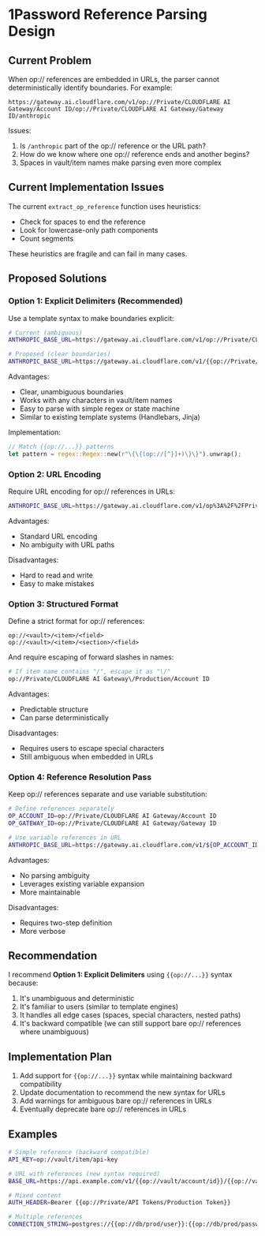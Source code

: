 # 1Password Reference Parsing Design

## Current Problem

When op:// references are embedded in URLs, the parser cannot deterministically identify boundaries. For example:

```
https://gateway.ai.cloudflare.com/v1/op://Private/CLOUDFLARE AI Gateway/Account ID/op://Private/CLOUDFLARE AI Gateway/Gateway ID/anthropic
```

Issues:
1. Is `/anthropic` part of the op:// reference or the URL path?
2. How do we know where one op:// reference ends and another begins?
3. Spaces in vault/item names make parsing even more complex

## Current Implementation Issues

The current `extract_op_reference` function uses heuristics:
- Check for spaces to end the reference
- Look for lowercase-only path components
- Count segments

These heuristics are fragile and can fail in many cases.

## Proposed Solutions

### Option 1: Explicit Delimiters (Recommended)

Use a template syntax to make boundaries explicit:

```bash
# Current (ambiguous)
ANTHROPIC_BASE_URL=https://gateway.ai.cloudflare.com/v1/op://Private/CLOUDFLARE AI Gateway/Account ID/op://Private/CLOUDFLARE AI Gateway/Gateway ID/anthropic

# Proposed (clear boundaries)
ANTHROPIC_BASE_URL=https://gateway.ai.cloudflare.com/v1/{{op://Private/CLOUDFLARE AI Gateway/Account ID}}/{{op://Private/CLOUDFLARE AI Gateway/Gateway ID}}/anthropic
```

Advantages:
- Clear, unambiguous boundaries
- Works with any characters in vault/item names
- Easy to parse with simple regex or state machine
- Similar to existing template systems (Handlebars, Jinja)

Implementation:
```rust
// Match {{op://...}} patterns
let pattern = regex::Regex::new(r"\{\{(op://[^}]+)\}\}").unwrap();
```

### Option 2: URL Encoding

Require URL encoding for op:// references in URLs:

```bash
ANTHROPIC_BASE_URL=https://gateway.ai.cloudflare.com/v1/op%3A%2F%2FPrivate%2FCLOUDFLARE%20AI%20Gateway%2FAccount%20ID/op%3A%2F%2FPrivate%2FCLOUDFLARE%20AI%20Gateway%2FGateway%20ID/anthropic
```

Advantages:
- Standard URL encoding
- No ambiguity with URL paths

Disadvantages:
- Hard to read and write
- Easy to make mistakes

### Option 3: Structured Format

Define a strict format for op:// references:

```
op://<vault>/<item>/<field>
op://<vault>/<item>/<section>/<field>
```

And require escaping of forward slashes in names:

```bash
# If item name contains "/", escape it as "\/"
op://Private/CLOUDFLARE AI Gateway\/Production/Account ID
```

Advantages:
- Predictable structure
- Can parse deterministically

Disadvantages:
- Requires users to escape special characters
- Still ambiguous when embedded in URLs

### Option 4: Reference Resolution Pass

Keep op:// references separate and use variable substitution:

```bash
# Define references separately
OP_ACCOUNT_ID=op://Private/CLOUDFLARE AI Gateway/Account ID
OP_GATEWAY_ID=op://Private/CLOUDFLARE AI Gateway/Gateway ID

# Use variable references in URL
ANTHROPIC_BASE_URL=https://gateway.ai.cloudflare.com/v1/${OP_ACCOUNT_ID}/${OP_GATEWAY_ID}/anthropic
```

Advantages:
- No parsing ambiguity
- Leverages existing variable expansion
- More maintainable

Disadvantages:
- Requires two-step definition
- More verbose

## Recommendation

I recommend **Option 1: Explicit Delimiters** using `{{op://...}}` syntax because:

1. It's unambiguous and deterministic
2. It's familiar to users (similar to template engines)
3. It handles all edge cases (spaces, special characters, nested paths)
4. It's backward compatible (we can still support bare op:// references where unambiguous)

## Implementation Plan

1. Add support for `{{op://...}}` syntax while maintaining backward compatibility
2. Update documentation to recommend the new syntax for URLs
3. Add warnings for ambiguous bare op:// references in URLs
4. Eventually deprecate bare op:// references in URLs

## Examples

```bash
# Simple reference (backward compatible)
API_KEY=op://vault/item/api-key

# URL with references (new syntax required)
BASE_URL=https://api.example.com/v1/{{op://vault/account/id}}/{{op://vault/account/region}}/endpoint

# Mixed content
AUTH_HEADER=Bearer {{op://Private/API Tokens/Production Token}}

# Multiple references
CONNECTION_STRING=postgres://{{op://db/prod/user}}:{{op://db/prod/password}}@{{op://db/prod/host}}/{{op://db/prod/database}}
```
